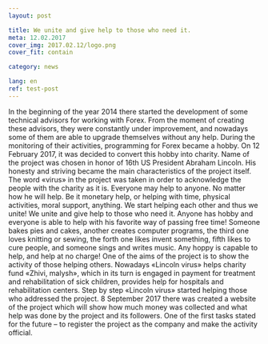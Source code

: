 ```yaml
---
layout: post

title: We unite and give help to those who need it.
meta: 12.02.2017
cover_img: 2017.02.12/logo.png
cover_fit: contain

category: news

lang: en
ref: test-post
---
```


In the beginning of the year 2014 there started the development of some technical advisors for working with Forex. 
From the moment of creating these advisors, they were constantly under improvement, and nowadays some of them are able to upgrade themselves without any help. 
During the monitoring of their activities, programming for Forex became a hobby. 
On 12 February 2017, it was decided to convert this hobby into charity.
Name of the project was chosen in honor of 16th US President Abraham Lincoln.
His honesty and striving became the main characteristics of the project itself.
The word «virus» in the project was taken in order to acknowledge the people with the charity as it is. 
Everyone may help to anyone.
No matter how he will help.
Be it monetary help, or helping with time, physical activities, moral support, anything. 
We start helping each other and thus we unite!
We unite and give help to those who need it.
Anyone has hobby and everyone is able to help with his favorite way of passing free time! 
Someone bakes pies and cakes, another creates computer programs, the third one loves knitting or sewing, the forth one likes invent something, fifth likes to cure people, and someone sings and writes music. 
Any hoppy is capable to help, and help at no charge!
One of the aims of the project is to show the activity of those helping others.
Nowadays «Lincoln virus» helps charity fund «Zhivi, malysh», which in its turn is engaged in payment for treatment and rehabilitation of sick children, provides help for hospitals and rehabilitation centers.
Step by step «Lincoln virus» started helping those who addressed the project.
8 September 2017 there was created a website of the project which will show how much money was collected and what help was done by the project and its followers. 
One of the first tasks stated for the future – to register the project as the company and make the activity official.


